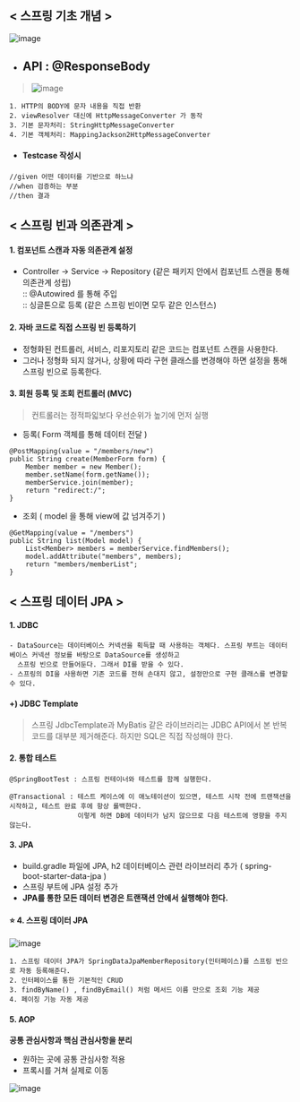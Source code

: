 
## < 스프링 기초 개념 >    

![image](https://user-images.githubusercontent.com/60590737/155117646-75dd041b-94f0-4f9d-a92d-48de7fe8fd9b.png)
      
- ## API : @ResponseBody 
> ![image](https://user-images.githubusercontent.com/60590737/155117760-9d7ee4d5-5a8f-4602-92c8-e7126824f08e.png)

```
1. HTTP의 BODY에 문자 내용을 직접 반환
2. viewResolver 대신에 HttpMessageConverter 가 동작
3. 기본 문자처리: StringHttpMessageConverter
4. 기본 객체처리: MappingJackson2HttpMessageConverter
```

- #### Testcase 작성시
```
//given 어떤 데이터를 기반으로 하느냐
//when 검증하는 부분
//then 결과 
```

## < 스프링 빈과 의존관계 >        
#### 1. 컴포넌트 스캔과 자동 의존관계 설정        
- Controller -> Service -> Repository (같은 패키지 안에서 컴포넌트 스캔을 통해 의존관계 성립)      
:: @Autowired 를 통해 주입      
:: 싱글톤으로 등록 (같은 스프링 빈이면 모두 같은 인스턴스)

#### 2. 자바 코드로 직접 스프링 빈 등록하기    
- 정형화된 컨트롤러, 서비스, 리포지토리 같은 코드는 컴포넌트 스캔을 사용한다.     
- 그러나 정형화 되지 않거나, 상황에 따라 구현 클래스를 변경해야 하면 설정을 통해 스프링 빈으로 등록한다. 

#### 3. 회원 등록 및 조회 컨트롤러 (MVC)     
> 컨트롤러는 정적파읿보다 우선순위가 높기에 먼저 실행 

- 등록( Form 객체를 통해 데이터 전달 ) 
```
@PostMapping(value = "/members/new")
public String create(MemberForm form) {
    Member member = new Member();
    member.setName(form.getName());
    memberService.join(member);
    return "redirect:/";
}
```

- 조회 ( model 을 통해 view에 값 넘겨주기 ) 
```
@GetMapping(value = "/members")
public String list(Model model) {
    List<Member> members = memberService.findMembers();
    model.addAttribute("members", members);
    return "members/memberList";
}
```

## < 스프링 데이터 JPA > 

#### 1. JDBC
```
- DataSource는 데이터베이스 커넥션을 획득할 때 사용하는 객체다. 스프링 부트는 데이터베이스 커넥션 정보를 바탕으로 DataSource를 생성하고    
  스프링 빈으로 만들어둔다. 그래서 DI를 받을 수 있다.          
- 스프링의 DI을 사용하면 기존 코드를 전혀 손대지 않고, 설정만으로 구현 클래스를 변경할 수 있다.
```
#### +) JDBC Template 
> 스프링 JdbcTemplate과 MyBatis 같은 라이브러리는 JDBC API에서 본 반복 코드를 대부분 제거해준다. 하지만 SQL은 직접 작성해야 한다.

#### 2. 통합 테스트
```
@SpringBootTest : 스프링 컨테이너와 테스트를 함께 실행한다.     

@Transactional : 테스트 케이스에 이 애노테이션이 있으면, 테스트 시작 전에 트랜잭션을 시작하고, 테스트 완료 후에 항상 롤백한다.     
                 이렇게 하면 DB에 데이터가 남지 않으므로 다음 테스트에 영향을 주지 않는다.
```

#### 3. JPA
- build.gradle 파일에 JPA, h2 데이터베이스 관련 라이브러리 추가 ( spring-boot-starter-data-jpa )
- 스프링 부트에 JPA 설정 추가
- **JPA를 통한 모든 데이터 변경은 트랜잭션 안에서 실행해야 한다.**


#### ⭐️ 4. 스프링 데이터 JPA

![image](https://user-images.githubusercontent.com/60590737/155499192-74e05834-5293-431f-a586-2aaf74802686.png)

```
1. 스프링 데이터 JPA가 SpringDataJpaMemberRepository(인터페이스)를 스프링 빈으로 자동 등록해준다.
2. 인터페이스를 통한 기본적인 CRUD
3. findByName() , findByEmail() 처럼 메서드 이름 만으로 조회 기능 제공 
4. 페이징 기능 자동 제공
```

#### 5. AOP 
**공통 관심사항과 핵심 관심사항을 분리**
- 원하는 곳에 공통 관심사항 적용 
- 프록시를 거쳐 실제로 이동 

![image](https://user-images.githubusercontent.com/60590737/155695986-38e0ac8c-ebdc-413f-9df9-63c4dd8eb0b7.png)
        
